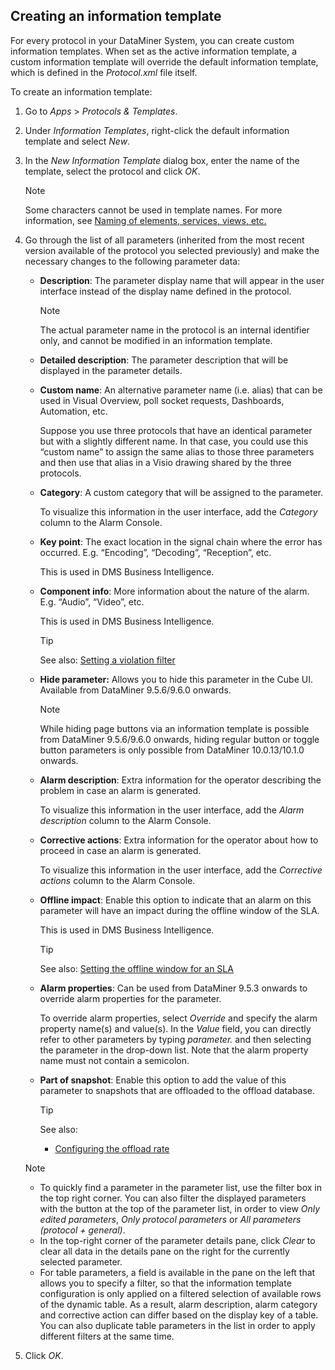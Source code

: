 ## Creating an information template

For every protocol in your DataMiner System, you can create custom information templates. When set as the active information template, a custom information template will override the default information template, which is defined in the *Protocol.xml* file itself.

To create an information template:

1. Go to *Apps* > *Protocols & Templates*.

2. Under *Information Templates*, right-click the default information template and select *New*.

3. In the *New Information Template* dialog box, enter the name of the template, select the protocol and click *OK*.

    > [!NOTE]
    > Some characters cannot be used in template names. For more information, see [Naming of elements, services, views, etc.](../../part_7/NamingConventions/NamingConventions.md#naming-of-elements-services-views-etc)

4. Go through the list of all parameters (inherited from the most recent version available of the protocol you selected previously) and make the necessary changes to the following parameter data:

    - **Description**: The parameter display name that will appear in the user interface instead of the display name defined in the protocol.

        > [!NOTE]
        > The actual parameter name in the protocol is an internal identifier only, and cannot be modified in an information template.

    - **Detailed description**: The parameter description that will be displayed in the parameter details.

    - **Custom name**: An alternative parameter name (i.e. alias) that can be used in Visual Overview, poll socket requests, Dashboards, Automation, etc.

        Suppose you use three protocols that have an identical parameter but with a slightly different name. In that case, you could use this “custom name” to assign the same alias to those three parameters and then use that alias in a Visio drawing shared by the three protocols.

    - **Category**: A custom category that will be assigned to the parameter.

        To visualize this information in the user interface, add the *Category* column to the Alarm Console.

    - **Key point**: The exact location in the signal chain where the error has occurred. E.g. “Encoding”, “Decoding”, “Reception”, etc.

        This is used in DMS Business Intelligence.

    - **Component info**: More information about the nature of the alarm. E.g. “Audio”, “Video”, etc.

        This is used in DMS Business Intelligence.

        > [!TIP]
        > See also:
        > [Setting a violation filter](../../part_4/sla/Configuring_the_alarm_settings_for_an_SLA.md#setting-a-violation-filter)

    - **Hide parameter:** Allows you to hide this parameter in the Cube UI. Available from DataMiner 9.5.6/9.6.0 onwards.

        > [!NOTE]
        > While hiding page buttons via an information template is possible from DataMiner 9.5.6/9.6.0 onwards, hiding regular button or toggle button parameters is only possible from DataMiner 10.0.13/10.1.0 onwards.

    - **Alarm description**: Extra information for the operator describing the problem in case an alarm is generated.

        To visualize this information in the user interface, add the *Alarm description* column to the Alarm Console.

    - **Corrective actions**: Extra information for the operator about how to proceed in case an alarm is generated.

        To visualize this information in the user interface, add the *Corrective actions* column to the Alarm Console.

    - **Offline impact**: Enable this option to indicate that an alarm on this parameter will have an impact during the offline window of the SLA.

        This is used in DMS Business Intelligence.

        > [!TIP]
        > See also:
        > [Setting the offline window for an SLA](../../part_4/sla/Setting_the_offline_window_for_an_SLA.md)

    - **Alarm properties**: Can be used from DataMiner 9.5.3 onwards to override alarm properties for the parameter.

        To override alarm properties, select *Override* and specify the alarm property name(s) and value(s). In the *Value* field, you can directly refer to other parameters by typing *parameter.* and then selecting the parameter in the drop-down list. Note that the alarm property name must not contain a semicolon.

    - **Part of snapshot**: Enable this option to add the value of this parameter to snapshots that are offloaded to the offload database.

        > [!TIP]
        > See also:
        > -  [Configuring the offload rate](../../part_3/databases/Configuring_data_offloads.md#configuring-the-offload-rate)

    > [!NOTE]
    > -  To quickly find a parameter in the parameter list, use the filter box in the top right corner. You can also filter the displayed parameters with the button at the top of the parameter list, in order to view *Only edited parameters*, *Only protocol parameters* or *All parameters (protocol + general)*.
    > -  In the top-right corner of the parameter details pane, click *Clear* to clear all data in the details pane on the right for the currently selected parameter.
    > -  For table parameters, a field is available in the pane on the left that allows you to specify a filter, so that the information template configuration is only applied on a filtered selection of available rows of the dynamic table. As a result, alarm description, alarm category and corrective action can differ based on the display key of a table. You can also duplicate table parameters in the list in order to apply different filters at the same time.

5. Click *OK*.
